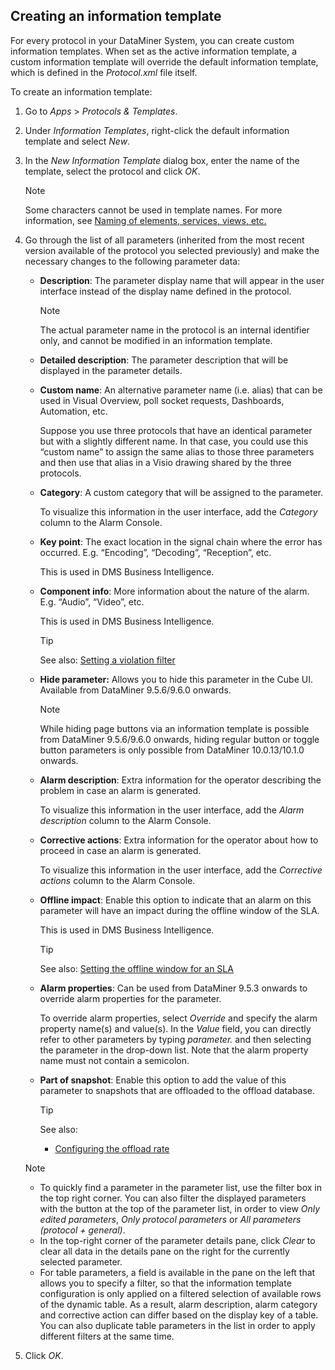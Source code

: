 ## Creating an information template

For every protocol in your DataMiner System, you can create custom information templates. When set as the active information template, a custom information template will override the default information template, which is defined in the *Protocol.xml* file itself.

To create an information template:

1. Go to *Apps* > *Protocols & Templates*.

2. Under *Information Templates*, right-click the default information template and select *New*.

3. In the *New Information Template* dialog box, enter the name of the template, select the protocol and click *OK*.

    > [!NOTE]
    > Some characters cannot be used in template names. For more information, see [Naming of elements, services, views, etc.](../../part_7/NamingConventions/NamingConventions.md#naming-of-elements-services-views-etc)

4. Go through the list of all parameters (inherited from the most recent version available of the protocol you selected previously) and make the necessary changes to the following parameter data:

    - **Description**: The parameter display name that will appear in the user interface instead of the display name defined in the protocol.

        > [!NOTE]
        > The actual parameter name in the protocol is an internal identifier only, and cannot be modified in an information template.

    - **Detailed description**: The parameter description that will be displayed in the parameter details.

    - **Custom name**: An alternative parameter name (i.e. alias) that can be used in Visual Overview, poll socket requests, Dashboards, Automation, etc.

        Suppose you use three protocols that have an identical parameter but with a slightly different name. In that case, you could use this “custom name” to assign the same alias to those three parameters and then use that alias in a Visio drawing shared by the three protocols.

    - **Category**: A custom category that will be assigned to the parameter.

        To visualize this information in the user interface, add the *Category* column to the Alarm Console.

    - **Key point**: The exact location in the signal chain where the error has occurred. E.g. “Encoding”, “Decoding”, “Reception”, etc.

        This is used in DMS Business Intelligence.

    - **Component info**: More information about the nature of the alarm. E.g. “Audio”, “Video”, etc.

        This is used in DMS Business Intelligence.

        > [!TIP]
        > See also:
        > [Setting a violation filter](../../part_4/sla/Configuring_the_alarm_settings_for_an_SLA.md#setting-a-violation-filter)

    - **Hide parameter:** Allows you to hide this parameter in the Cube UI. Available from DataMiner 9.5.6/9.6.0 onwards.

        > [!NOTE]
        > While hiding page buttons via an information template is possible from DataMiner 9.5.6/9.6.0 onwards, hiding regular button or toggle button parameters is only possible from DataMiner 10.0.13/10.1.0 onwards.

    - **Alarm description**: Extra information for the operator describing the problem in case an alarm is generated.

        To visualize this information in the user interface, add the *Alarm description* column to the Alarm Console.

    - **Corrective actions**: Extra information for the operator about how to proceed in case an alarm is generated.

        To visualize this information in the user interface, add the *Corrective actions* column to the Alarm Console.

    - **Offline impact**: Enable this option to indicate that an alarm on this parameter will have an impact during the offline window of the SLA.

        This is used in DMS Business Intelligence.

        > [!TIP]
        > See also:
        > [Setting the offline window for an SLA](../../part_4/sla/Setting_the_offline_window_for_an_SLA.md)

    - **Alarm properties**: Can be used from DataMiner 9.5.3 onwards to override alarm properties for the parameter.

        To override alarm properties, select *Override* and specify the alarm property name(s) and value(s). In the *Value* field, you can directly refer to other parameters by typing *parameter.* and then selecting the parameter in the drop-down list. Note that the alarm property name must not contain a semicolon.

    - **Part of snapshot**: Enable this option to add the value of this parameter to snapshots that are offloaded to the offload database.

        > [!TIP]
        > See also:
        > -  [Configuring the offload rate](../../part_3/databases/Configuring_data_offloads.md#configuring-the-offload-rate)

    > [!NOTE]
    > -  To quickly find a parameter in the parameter list, use the filter box in the top right corner. You can also filter the displayed parameters with the button at the top of the parameter list, in order to view *Only edited parameters*, *Only protocol parameters* or *All parameters (protocol + general)*.
    > -  In the top-right corner of the parameter details pane, click *Clear* to clear all data in the details pane on the right for the currently selected parameter.
    > -  For table parameters, a field is available in the pane on the left that allows you to specify a filter, so that the information template configuration is only applied on a filtered selection of available rows of the dynamic table. As a result, alarm description, alarm category and corrective action can differ based on the display key of a table. You can also duplicate table parameters in the list in order to apply different filters at the same time.

5. Click *OK*.
